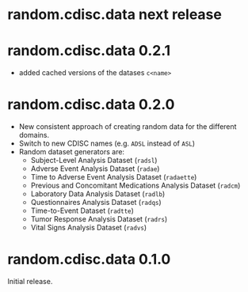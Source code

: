 # random.cdisc.data next release

# random.cdisc.data 0.2.1

* added cached versions of the datases `c<name>`

# random.cdisc.data 0.2.0

* New consistent approach of creating random data for the different domains.
* Switch to new CDISC names (e.g. `ADSL` instead of `ASL`)
* Random dataset generators are:
    - Subject-Level Analysis Dataset (`radsl`)
    - Adverse Event Analysis Dataset (`radae`)
    - Time to Adverse Event Analysis Dataset (`radaette`)
    - Previous and Concomitant Medications Analysis Dataset (`radcm`)
    - Laboratory Data Analysis Dataset (`radlb`)
    - Questionnaires Analysis Dataset (`radqs`)
    - Time-to-Event Dataset (`radtte`)
    - Tumor Response Analysis Dataset (`radrs`)
    - Vital Signs Analysis Dataset (`radvs`)

# random.cdisc.data 0.1.0

Initial release.
